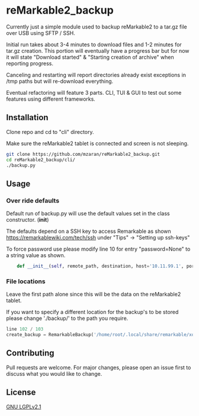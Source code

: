 # reMarkable2_backup

Currently just a simple module used to backup reMarkable2 to a tar.gz file over USB using SFTP / SSH.

Initial run takes about 3-4 minutes to download files and 1-2 minutes for tar.gz creation. This portion will eventually have a progress bar but for now it will state "Download started" & "Starting creation of archive" when reporting progress.

Canceling and restarting will report directories already exist exceptions in /tmp paths but will re-download everything.

Eventual refactoring will feature 3 parts. CLI, TUI & GUI to test out some features using different frameworks.

## Installation

Clone repo and cd to "cli" directory.

Make sure the reMarkable2 tablet is connected and screen is not sleeping.

```bash
git clone https://github.com/mzaran/reMarkable2_backup.git
cd reMarkable2_backup/cli/
./backup.py
```

## Usage

### Over ride defaults
Default run of backup.py will use the default values set in the class constructor. (__init__)

The defaults depend on a SSH key to access Remarkable as shown https://remarkablewiki.com/tech/ssh under "Tips" -> "Setting up ssh-keys"

To force password use please modify line 10 for entry "password=None" to a string value as shown.

```python
    def __init__(self, remote_path, destination, host='10.11.99.1', port=22, username='root', password='password_goes_here', log='./paramiko.log'):
```

### File locations
Leave the first path alone since this will be the data on the reMarkable2 tablet. 

If you want to specify a different location for the backup's to be stored please change './backup/' to the path you require.

```python
line 102 / 103 
create_backup = RemarkableBackup('/home/root/.local/share/remarkable/xochitl/', './backup/')
```

## Contributing
Pull requests are welcome. For major changes, please open an issue first to discuss what you would like to change.

## License
[GNU LGPLv2.1](https://choosealicense.com/licenses/lgpl-2.1/)
